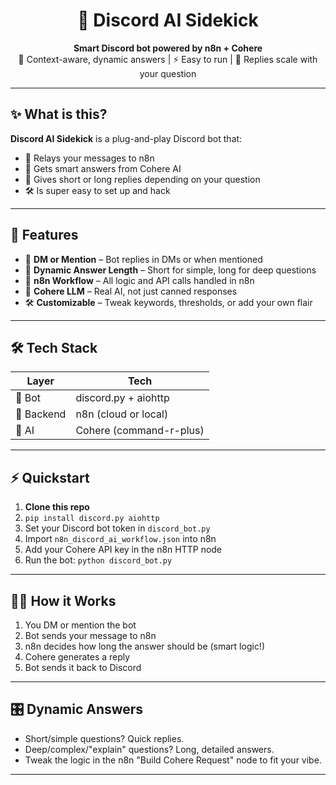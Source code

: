 <h1 align="center">🤖 Discord AI Sidekick</h1>

<p align="center">
  <b>Smart Discord bot powered by n8n + Cohere</b><br>
  💬 Context-aware, dynamic answers | ⚡️ Easy to run | 🧠 Replies scale with your question
</p>

---

## ✨ What is this?

**Discord AI Sidekick** is a plug-and-play Discord bot that:
- 📨 Relays your messages to n8n
- 🧠 Gets smart answers from Cohere AI
- 📏 Gives short or long replies depending on your question
- 🛠️ Is super easy to set up and hack

---

## 🚀 Features

- 💬 **DM or Mention** – Bot replies in DMs or when mentioned
- 🧠 **Dynamic Answer Length** – Short for simple, long for deep questions
- 🔗 **n8n Workflow** – All logic and API calls handled in n8n
- 🦾 **Cohere LLM** – Real AI, not just canned responses
- 🛠️ **Customizable** – Tweak keywords, thresholds, or add your own flair

---

## 🛠️ Tech Stack

| Layer      | Tech                |
|------------|---------------------|
| 🤖 Bot     | discord.py + aiohttp|
| 🔄 Backend | n8n (cloud or local)|
| 🧠 AI      | Cohere (command-r-plus)|

---

## ⚡️ Quickstart

1. **Clone this repo**
2. `pip install discord.py aiohttp`
3. Set your Discord bot token in `discord_bot.py`
4. Import `n8n_discord_ai_workflow.json` into n8n
5. Add your Cohere API key in the n8n HTTP node
6. Run the bot: `python discord_bot.py`

---

## 🧙‍♂️ How it Works

1. You DM or mention the bot
2. Bot sends your message to n8n
3. n8n decides how long the answer should be (smart logic!)
4. Cohere generates a reply
5. Bot sends it back to Discord

---

## 🎛️ Dynamic Answers

- Short/simple questions? Quick replies.
- Deep/complex/"explain" questions? Long, detailed answers.
- Tweak the logic in the n8n "Build Cohere Request" node to fit your vibe.

---


